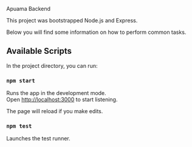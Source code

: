 Apuama Backend

This project was bootstrapped Node.js and Express.

Below you will find some information on how to perform common tasks.<br>

## Available Scripts

In the project directory, you can run:

### `npm start`

Runs the app in the development mode.<br>
Open [http://localhost:3000](http://localhost:3000) to start listening.

The page will reload if you make edits.

### `npm test`

Launches the test runner.<br>
